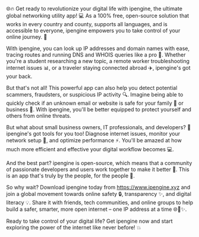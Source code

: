 🌐🔥 Get ready to revolutionize your digital life with ipengine, the ultimate global networking utility app! 💻 As a 100% free, open-source solution that works in every country and county, supports all languages, and is accessible to everyone, ipengine empowers you to take control of your online journey. 🚀

With ipengine, you can look up IP addresses and domain names with ease, tracing routes and running DNS and WHOIS queries like a pro 💪. Whether you're a student researching a new topic, a remote worker troubleshooting internet issues 📊, or a traveler staying connected abroad ✈️, ipengine's got your back.

But that's not all! This powerful app can also help you detect potential scammers, fraudsters, or suspicious IP activity 🔍. Imagine being able to quickly check if an unknown email or website is safe for your family 📱 or business 💼. With ipengine, you'll be better equipped to protect yourself and others from online threats.

But what about small business owners, IT professionals, and developers? 🤔 ipengine's got tools for you too! Diagnose internet issues, monitor your network setup 🔧, and optimize performance ⚡️. You'll be amazed at how much more efficient and effective your digital workflow becomes 💻.

And the best part? ipengine is open-source, which means that a community of passionate developers and users work together to make it better 🤝. This is an app that's truly by the people, for the people 🌟.

So why wait? Download ipengine today from https://www.ipengine.xyz and join a global movement towards online safety 🔒, transparency ✨, and digital literacy 💡. Share it with friends, tech communities, and online groups to help build a safer, smarter, more open internet – one IP address at a time 🌐🚀✨.

Ready to take control of your digital life? Get ipengine now and start exploring the power of the internet like never before! 💥